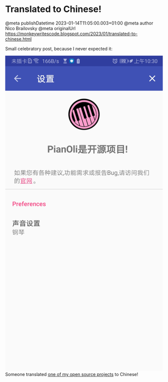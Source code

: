 # Translated to Chinese!

@meta publishDatetime 2023-01-14T11:05:00.003+01:00
@meta author Nico Brailovsky
@meta originalUrl https://monkeywritescode.blogspot.com/2023/01/translated-to-chinese.html

Small celebratory post, because I never expected it:

[![](/blog_img/212446793-30c64252-a788-4a6d-81e2-e8f05f126497.jpg)](/blog_img/212446793-30c64252-a788-4a6d-81e2-e8f05f126497.jpg)
Someone translated [one of my open source projects](http://github.com/nicolasbrailo/pianOli) to Chinese!

